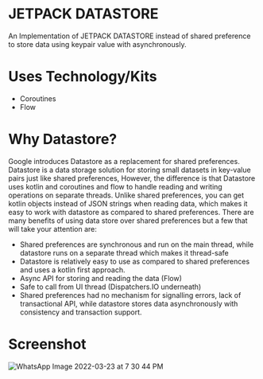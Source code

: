 # JETPACK DATASTORE
An Implementation of JETPACK DATASTORE instead of shared preference to store data using keypair value with asynchronously.

# Uses Technology/Kits
* Coroutines
* Flow

# Why Datastore?
Google introduces Datastore as a replacement for shared preferences. Datastore is a data storage solution for storing small datasets in key-value pairs just like shared preferences, However, the difference is that Datastore uses kotlin and coroutines and flow to handle reading and writing operations on separate threads. Unlike shared preferences, you can get kotlin objects instead of JSON strings when reading data, which makes it easy to work with datastore as compared to shared preferences.
There are many benefits of using data store over shared preferences but a few that will take your attention are:

* Shared preferences are synchronous and run on the main thread, while datastore runs on a separate thread which makes it thread-safe
* Datastore is relatively easy to use as compared to shared preferences and uses a kotlin first approach.
* Async API for storing and reading the data (Flow)
* Safe to call from UI thread (Dispatchers.IO underneath)
* Shared preferences had no mechanism for signalling errors, lack of transactional API, while datastore stores data asynchronously with consistency and transaction support.

# Screenshot
![WhatsApp Image 2022-03-23 at 7 30 44 PM](https://user-images.githubusercontent.com/22006238/159711003-5214329f-82d7-49c8-977a-360fa433fdd5.jpeg)